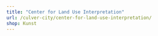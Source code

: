 ```yaml
---
title: "Center for Land Use Interpretation"
url: /culver-city/center-for-land-use-interpretation/
shop: Kunst
---
```

